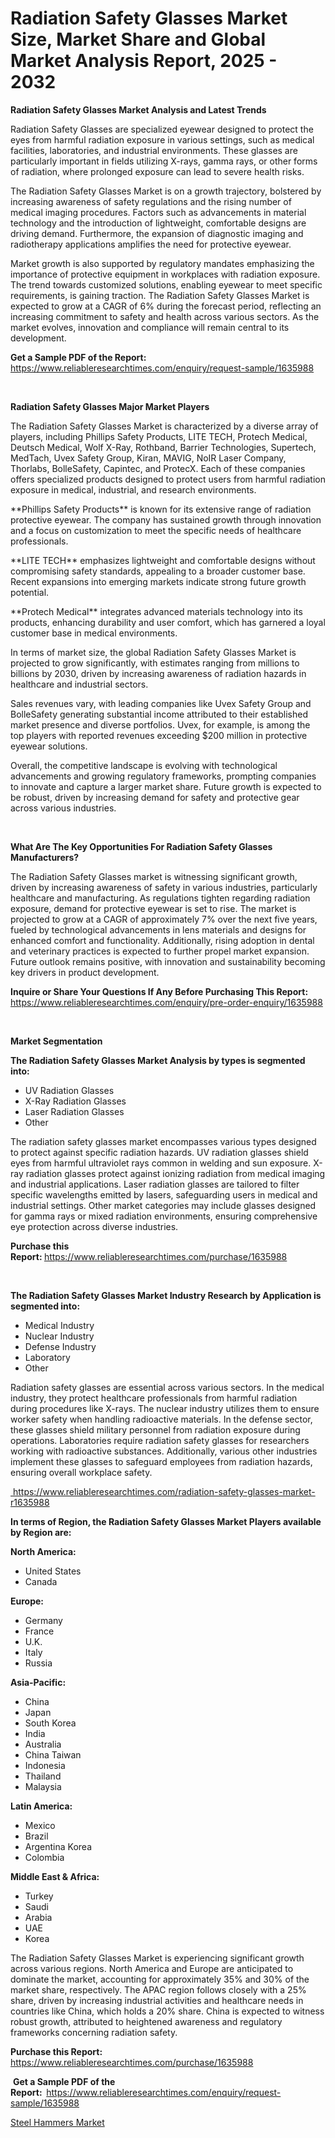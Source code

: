 <p><h1>Radiation Safety Glasses Market Size, Market Share and Global Market Analysis Report, 2025 - 2032</h1></p><p><strong>Radiation Safety Glasses Market Analysis and Latest Trends</strong></p>
<p><p>Radiation Safety Glasses are specialized eyewear designed to protect the eyes from harmful radiation exposure in various settings, such as medical facilities, laboratories, and industrial environments. These glasses are particularly important in fields utilizing X-rays, gamma rays, or other forms of radiation, where prolonged exposure can lead to severe health risks.</p><p>The Radiation Safety Glasses Market is on a growth trajectory, bolstered by increasing awareness of safety regulations and the rising number of medical imaging procedures. Factors such as advancements in material technology and the introduction of lightweight, comfortable designs are driving demand. Furthermore, the expansion of diagnostic imaging and radiotherapy applications amplifies the need for protective eyewear.</p><p>Market growth is also supported by regulatory mandates emphasizing the importance of protective equipment in workplaces with radiation exposure. The trend towards customized solutions, enabling eyewear to meet specific requirements, is gaining traction. The Radiation Safety Glasses Market is expected to grow at a CAGR of 6% during the forecast period, reflecting an increasing commitment to safety and health across various sectors. As the market evolves, innovation and compliance will remain central to its development.</p></p>
<p><strong>Get a Sample PDF of the Report:&nbsp;</strong> <a href="https://www.reliableresearchtimes.com/enquiry/request-sample/1635988?utm_campaign=2118&utm_medium=2&utm_source=Github&utm_content=ia&utm_term=06022025&utm_id=radiation-safety-glasses">https://www.reliableresearchtimes.com/enquiry/request-sample/1635988</a></p>
<p>&nbsp;</p>
<p><strong>Radiation Safety Glasses Major Market Players</strong></p>
<p><p>The Radiation Safety Glasses Market is characterized by a diverse array of players, including Phillips Safety Products, LITE TECH, Protech Medical, Deutsch Medical, Wolf X-Ray, Rothband, Barrier Technologies, Supertech, MedTach, Uvex Safety Group, Kiran, MAVIG, NoIR Laser Company, Thorlabs, BolleSafety, Capintec, and ProtecX. Each of these companies offers specialized products designed to protect users from harmful radiation exposure in medical, industrial, and research environments.</p><p>**Phillips Safety Products** is known for its extensive range of radiation protective eyewear. The company has sustained growth through innovation and a focus on customization to meet the specific needs of healthcare professionals. </p><p>**LITE TECH** emphasizes lightweight and comfortable designs without compromising safety standards, appealing to a broader customer base. Recent expansions into emerging markets indicate strong future growth potential.</p><p>**Protech Medical** integrates advanced materials technology into its products, enhancing durability and user comfort, which has garnered a loyal customer base in medical environments. </p><p>In terms of market size, the global Radiation Safety Glasses Market is projected to grow significantly, with estimates ranging from millions to billions by 2030, driven by increasing awareness of radiation hazards in healthcare and industrial sectors. </p><p>Sales revenues vary, with leading companies like Uvex Safety Group and BolleSafety generating substantial income attributed to their established market presence and diverse portfolios. Uvex, for example, is among the top players with reported revenues exceeding $200 million in protective eyewear solutions.</p><p>Overall, the competitive landscape is evolving with technological advancements and growing regulatory frameworks, prompting companies to innovate and capture a larger market share. Future growth is expected to be robust, driven by increasing demand for safety and protective gear across various industries.</p></p>
<p>&nbsp;</p>
<p><strong>What Are The Key Opportunities For Radiation Safety Glasses Manufacturers?</strong></p>
<p><p>The Radiation Safety Glasses market is witnessing significant growth, driven by increasing awareness of safety in various industries, particularly healthcare and manufacturing. As regulations tighten regarding radiation exposure, demand for protective eyewear is set to rise. The market is projected to grow at a CAGR of approximately 7% over the next five years, fueled by technological advancements in lens materials and designs for enhanced comfort and functionality. Additionally, rising adoption in dental and veterinary practices is expected to further propel market expansion. Future outlook remains positive, with innovation and sustainability becoming key drivers in product development.</p></p>
<p><strong>Inquire or Share Your Questions If Any Before Purchasing This Report:</strong> <a href="https://www.reliableresearchtimes.com/enquiry/pre-order-enquiry/1635988?utm_campaign=2118&utm_medium=2&utm_source=Github&utm_content=ia&utm_term=06022025&utm_id=radiation-safety-glasses">https://www.reliableresearchtimes.com/enquiry/pre-order-enquiry/1635988</a></p>
<p>&nbsp;</p>
<p><strong>Market Segmentation</strong></p>
<p><strong>The Radiation Safety Glasses Market Analysis by types is segmented into:</strong></p>
<p><ul><li>UV Radiation Glasses</li><li>X-Ray Radiation Glasses</li><li>Laser Radiation Glasses</li><li>Other</li></ul></p>
<p><p>The radiation safety glasses market encompasses various types designed to protect against specific radiation hazards. UV radiation glasses shield eyes from harmful ultraviolet rays common in welding and sun exposure. X-ray radiation glasses protect against ionizing radiation from medical imaging and industrial applications. Laser radiation glasses are tailored to filter specific wavelengths emitted by lasers, safeguarding users in medical and industrial settings. Other market categories may include glasses designed for gamma rays or mixed radiation environments, ensuring comprehensive eye protection across diverse industries.</p></p>
<p><strong>Purchase this Report:&nbsp;</strong><a href="https://www.reliableresearchtimes.com/purchase/1635988?utm_campaign=2118&utm_medium=2&utm_source=Github&utm_content=ia&utm_term=06022025&utm_id=radiation-safety-glasses">https://www.reliableresearchtimes.com/purchase/1635988</a></p>
<p>&nbsp;</p>
<p><strong>The Radiation Safety Glasses Market Industry Research by Application is segmented into:</strong></p>
<p><ul><li>Medical Industry</li><li>Nuclear Industry</li><li>Defense Industry</li><li>Laboratory</li><li>Other</li></ul></p>
<p><p>Radiation safety glasses are essential across various sectors. In the medical industry, they protect healthcare professionals from harmful radiation during procedures like X-rays. The nuclear industry utilizes them to ensure worker safety when handling radioactive materials. In the defense sector, these glasses shield military personnel from radiation exposure during operations. Laboratories require radiation safety glasses for researchers working with radioactive substances. Additionally, various other industries implement these glasses to safeguard employees from radiation hazards, ensuring overall workplace safety.</p></p>
<p><a href="https://www.reliableresearchtimes.com/radiation-safety-glasses-market-r1635988?utm_campaign=2118&utm_medium=2&utm_source=Github&utm_content=ia&utm_term=06022025&utm_id=radiation-safety-glasses">&nbsp;https://www.reliableresearchtimes.com/radiation-safety-glasses-market-r1635988</a></p>
<p><strong>In terms of Region, the Radiation Safety Glasses Market Players available by Region are:</strong></p>
<p>
    <p> <strong> North America: </strong>
        <ul>
            <li>United States</li>
            <li>Canada</li>
        </ul>
        </p> 
    <p> <strong> Europe: </strong>
        <ul>
            <li>Germany</li>
            <li>France</li>
            <li>U.K.</li>
            <li>Italy</li>
            <li>Russia</li>
        </ul>
        </p> 
    <p> <strong> Asia-Pacific: </strong>
        <ul>
            <li>China</li>
            <li>Japan</li>
            <li>South Korea</li>
            <li>India</li>
            <li>Australia</li>
            <li>China Taiwan</li>
            <li>Indonesia</li>
            <li>Thailand</li>
            <li>Malaysia</li>
        </ul>
        </p> 
    <p> <strong> Latin America: </strong>
        <ul>
            <li>Mexico</li>
            <li>Brazil</li>
            <li>Argentina Korea</li>
            <li>Colombia</li>
        </ul>
        </p> 
    <p> <strong> Middle East & Africa: </strong>
        <ul>
            <li>Turkey</li>
            <li>Saudi</li>
            <li>Arabia</li>
            <li>UAE</li>
            <li>Korea</li>
        </ul>
    </p>
    </p>
<p><p>The Radiation Safety Glasses Market is experiencing significant growth across various regions. North America and Europe are anticipated to dominate the market, accounting for approximately 35% and 30% of the market share, respectively. The APAC region follows closely with a 25% share, driven by increasing industrial activities and healthcare needs in countries like China, which holds a 20% share. China is expected to witness robust growth, attributed to heightened awareness and regulatory frameworks concerning radiation safety.</p></p>
<p><strong>Purchase this Report: </strong><a href="https://www.reliableresearchtimes.com/purchase/1635988?utm_campaign=2118&utm_medium=2&utm_source=Github&utm_content=ia&utm_term=06022025&utm_id=radiation-safety-glasses">https://www.reliableresearchtimes.com/purchase/1635988</a></p>
<p>&nbsp;<strong>Get a Sample PDF of the Report:&nbsp;&nbsp;</strong><a href="https://www.reliableresearchtimes.com/enquiry/request-sample/1635988?utm_campaign=2118&utm_medium=2&utm_source=Github&utm_content=ia&utm_term=06022025&utm_id=radiation-safety-glasses">https://www.reliableresearchtimes.com/enquiry/request-sample/1635988</a></p>
<p><strong></strong></p>
<p><p><a href="https://github.com/nicoletavirag/Market-Research-Report-List-5/blob/main/steel-hammers-market.md?utm_campaign=2118&utm_medium=2&utm_source=Github&utm_content=ia&utm_term=06022025&utm_id=radiation-safety-glasses">Steel Hammers Market</a></p></p>